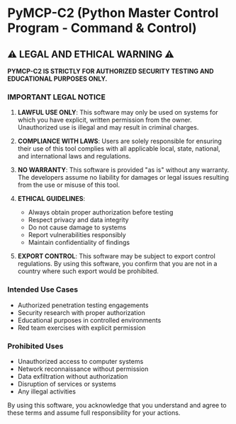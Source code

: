 # PyMCP-C2 (Python Master Control Program - Command & Control)

## ⚠️ LEGAL AND ETHICAL WARNING ⚠️

**PYMCP-C2 IS STRICTLY FOR AUTHORIZED SECURITY TESTING AND EDUCATIONAL PURPOSES ONLY.**

### IMPORTANT LEGAL NOTICE

1. **LAWFUL USE ONLY**: This software may only be used on systems for which you have explicit, written permission from the owner. Unauthorized use is illegal and may result in criminal charges.

2. **COMPLIANCE WITH LAWS**: Users are solely responsible for ensuring their use of this tool complies with all applicable local, state, national, and international laws and regulations.

3. **NO WARRANTY**: This software is provided "as is" without any warranty. The developers assume no liability for damages or legal issues resulting from the use or misuse of this tool.

4. **ETHICAL GUIDELINES**: 
   - Always obtain proper authorization before testing
   - Respect privacy and data integrity
   - Do not cause damage to systems
   - Report vulnerabilities responsibly
   - Maintain confidentiality of findings

5. **EXPORT CONTROL**: This software may be subject to export control regulations. By using this software, you confirm that you are not in a country where such export would be prohibited.

### Intended Use Cases
- Authorized penetration testing engagements
- Security research with proper authorization
- Educational purposes in controlled environments
- Red team exercises with explicit permission

### Prohibited Uses
- Unauthorized access to computer systems
- Network reconnaissance without permission
- Data exfiltration without authorization
- Disruption of services or systems
- Any illegal activities

By using this software, you acknowledge that you understand and agree to these terms and assume full responsibility for your actions.
